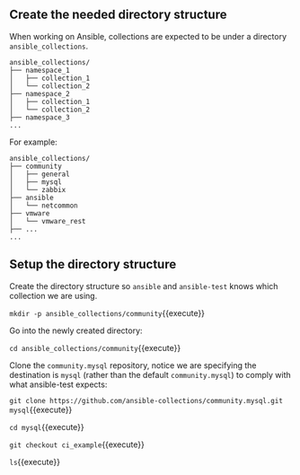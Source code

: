 ## Create the needed directory structure

When working on Ansible, collections are expected to be under a directory `ansible_collections`.

```
ansible_collections/
├── namespace_1
│   ├── collection_1
│   └── collection_2
├── namespace_2
│   ├── collection_1
│   └── collection_2
├── namespace_3
...
```

For example:
```
ansible_collections/
├── community
│   ├── general
│   ├── mysql
│   └── zabbix
├── ansible
│   └── netcommon
├── vmware
│   └── vmware_rest
├── ...
...
```

## Setup the directory structure

Create the directory structure so `ansible` and `ansible-test` knows which collection we are using.

`mkdir -p ansible_collections/community`{{execute}}

Go into the newly created directory:

`cd ansible_collections/community`{{execute}}

Clone the `community.mysql` repository, notice we are specifying the destination is `mysql` (rather than the default `community.mysql`) to comply with what ansible-test expects:

`git clone https://github.com/ansible-collections/community.mysql.git mysql`{{execute}}

`cd mysql`{{execute}}

`git checkout ci_example`{{execute}}

`ls`{{execute}}

